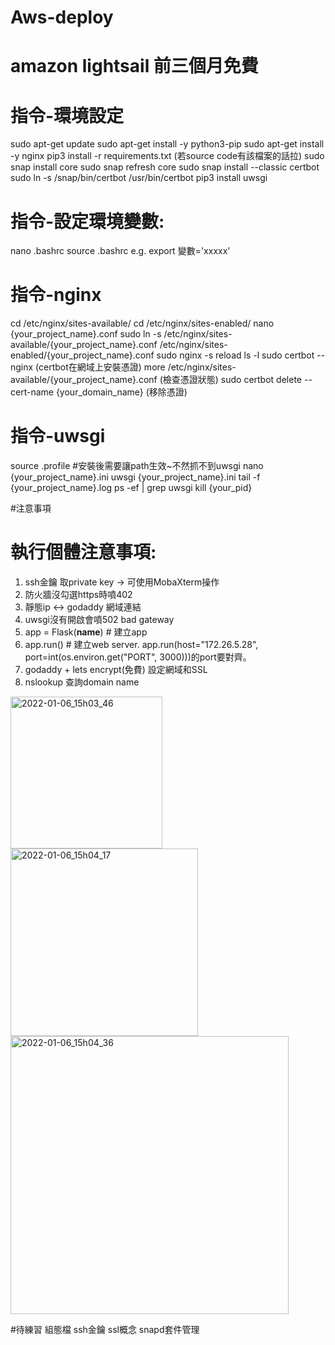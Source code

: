 # Aws-deploy

# amazon lightsail 前三個月免費

# 指令-環境設定
sudo apt-get update
sudo apt-get install -y python3-pip
sudo apt-get install -y nginx
pip3 install -r requirements.txt   (若source code有該檔案的話拉)
sudo snap install core
sudo snap refresh core
sudo snap install --classic certbot
sudo ln -s /snap/bin/certbot /usr/bin/certbot
pip3 install uwsgi

# 指令-設定環境變數:
nano .bashrc
source .bashrc
e.g.  export 變數='xxxxx'

# 指令-nginx
cd /etc/nginx/sites-available/
cd /etc/nginx/sites-enabled/
nano {your_project_name}.conf
sudo ln -s /etc/nginx/sites-available/{your_project_name}.conf /etc/nginx/sites-enabled/{your_project_name}.conf
sudo nginx -s reload
ls -l
sudo certbot --nginx (certbot在網域上安裝憑證)
more /etc/nginx/sites-available/{your_project_name}.conf  (檢查憑證狀態)
sudo certbot delete --cert-name {your_domain_name} (移除憑證)

# 指令-uwsgi
source .profile #安裝後需要讓path生效~不然抓不到uwsgi
nano {your_project_name}.ini
uwsgi {your_project_name}.ini
tail -f {your_project_name}.log
ps -ef | grep uwsgi
kill {your_pid}






#注意事項
# 執行個體注意事項:
1. ssh金鑰 取private key -> 可使用MobaXterm操作
2. 防火牆沒勾選https時噴402
3. 靜態ip <-> godaddy 網域連結
4. uwsgi沒有開啟會噴502 bad gateway
5. app = Flask(__name__)  # 建立app
6. app.run()  # 建立web server. app.run(host="172.26.5.28", port=int(os.environ.get("PORT", 3000)))的port要對齊。
7. godaddy + lets encrypt(免費) 設定網域和SSL
8. nslookup 查詢domain name



<img width="243" alt="2022-01-06_15h03_46" src="https://user-images.githubusercontent.com/66947341/148342723-c2e39e86-f3d1-406c-b74b-38f44735178d.png">
<img width="300" alt="2022-01-06_15h04_17" src="https://user-images.githubusercontent.com/66947341/148342727-48ee0049-93d1-4eec-877a-5761c30ffa9c.png">
<img width="445" alt="2022-01-06_15h04_36" src="https://user-images.githubusercontent.com/66947341/148342728-8924054b-b16e-4c75-ac08-53a5d1dde843.png">



#待練習
組態檔
ssh金鑰
ssl概念
snapd套件管理
